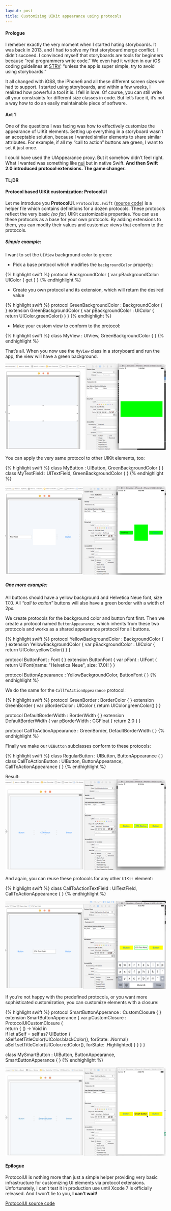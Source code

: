 ```yaml
---
layout: post
title: Customizing UIKit appearance using protocols
---
```

#### Prologue

I remeber exactly the very moment when I started hating storyboards. It was back in 2013, and I had to solve my first storyboard merge conflict. I didn’t succeed. I convinced myself that storyboards are tools for beginners because “real programmers write code.” We even had it written in our iOS coding guidelines at [STRV](http://www.strv.com): “unless the app is super simple, try to avoid using storyboards.”

<!-- more -->

It all changed with iOS8, the iPhone6 and all these different screen sizes we had to support. I started using storyboards, and within a few weeks, I realized how powerful a tool it is. I fell in love. Of course, you can still write all your constraints for different size classes in code. But let’s face it, it’s not a way how to do an easily maintainable piece of software.


#### Act 1

One of the questions I was facing was how to effectively customize the appearance of UIKit elements. Setting up everything in a storyboard wasn’t an acceptable solution, because I wanted similar elements to share similar attributes. For example, if all my “call to action” buttons are green, I want to set it just once.

I could have used the UIAppearance proxy. But it somehow didn’t feel right. What I wanted was something like [nui](https://github.com/tombenner/nui) but in native Swift. **And then Swift 2.0 introduced protocol extensions. The game changer.**



#### TL;DR

#### Protocol based UIKit customization: ProtocolUI

Let me introduce you **ProtocolUI**. ```ProtocolUI.swift``` ([source code](https://github.com/VojtaStavik/ProtocolUI/blob/master/ProtocolUI.swift)) is a helper file which contains definitions for a dozen protocols. These protocols reflect the very basic *(so far)* UIKit customizable properties. You can use these protocols as a base for your own protocols. By adding extensions to them, you can modify their values and customize views that conform to the protocols.

##### Simple example:
I want to set the ```UIView``` background color to green:

- Pick a base protocol which modifies the ```backgroundColor``` property:

{% highlight swift %}
protocol BackgroundColor { var pBackgroundColor: UIColor { get } }
{% endhighlight %}


- Create you own protocol and its extension, which will return the desired value

{% highlight swift %}
protocol GreenBackgroundColor : BackgroundColor  { }
extension GreenBackgroundColor { 
	var pBackgroundColor : UIColor { return UIColor.greenColor() } 
}
{% endhighlight %}


- Make your custom view to conform to the protocol:

{% highlight swift %}
class MyView : UIView, GreenBackgroundColor { }
{% endhighlight %}


That’s all. When you now use the ```MyView``` class in a storyboard and run the app, the view will have a green background.

![Example 1](/images/2015-07-29/protocol-ui-1.png)


You can apply the very same protocol to other UIKit elements, too:

{% highlight swift %}
class MyButton : UIButton, GreenBackgroundColor { }
class MyTextField : UITextField, GreenBackgroundColor { }
{% endhighlight %}

![Example 2](/images/2015-07-29/protocol-ui-2.png)


##### One more example:
All buttons should have a yellow background and Helvetica Neue font, size 17.0. All *“call to action”* buttons will also have a green border with a width of 2px.

We create protocols for the background color and button font first. Then we create a protocol named ```ButtonAppearance```, which inherits from these two protocols and works as a shared appearance protocol for all buttons.

{% highlight swift %}
protocol YellowBackgroundColor : BackgroundColor  { }
extension YellowBackgroundColor { 
	var pBackgroundColor : UIColor { return UIColor.yellowColor() }
}

protocol ButtonFont : Font { }
extension ButtonFont { 
	var pFont : UIFont { return UIFont(name: "Helvetica Neue", size: 17.0)! }
}

protocol ButtonAppearance : YellowBackgroundColor, ButtonFont { }
{% endhighlight %}


We do the same for the ```CallToActionAppearance``` protocol:

{% highlight swift %}
protocol GreenBorder : BorderColor { }
extension GreenBorder { 
	var pBorderColor : UIColor { return UIColor.greenColor() } 
}

protocol DefaultBorderWidth : BorderWidth { }
extension DefaultBorderWidth { 
	var pBorderWidth : CGFloat { return 2.0 } 
}

protocol CallToActionAppearance : GreenBorder, DefaultBorderWidth { }
{% endhighlight %}


FInally we make our ```UIButton``` subclasses conform to these protocols:

{% highlight swift %}
class RegularButton : UIButton, ButtonAppearance { }
class CallToActionButton : UIButton, ButtonAppearance, CallToActionAppearance { }
{% endhighlight %}

Result:
![Example 3](/images/2015-07-29/protocol-ui-3.png)



And again, you can reuse these protocols for any other ```UIKit``` element:

{% highlight swift %}
class CallToActionTextField : UITextField, CallToActionAppearance { }
{% endhighlight %}

![Example 4](/images/2015-07-29/protocol-ui-4.png)



If you’re not happy with the predefined protocols, or you want more sophisticated customization, you can customize elements with a closure:

{% highlight swift %}
protocol SmartButtonApperance : CustomClosure { }
extension SmartButtonApperance { 
	var pCustomClosure : ProtocolUICustomClosure {    
        return { () -> Void in        
            if let aSelf = self as? UIButton {                
                aSelf.setTitleColor(UIColor.blackColor(), forState: .Normal)
                aSelf.setTitleColor(UIColor.redColor(), forState: .Highlighted)
            }
        }
    }
}

class MySmartButton : UIButton, ButtonAppearance, SmartButtonApperance { }
{% endhighlight %}

![Example 5](/images/2015-07-29/protocol-ui-custom-closure.gif)



#### Epilogue

ProtocolUI is nothing more than just a simple helper providing very basic infrastructure for customizing UI elements via protocol extensions. Unfortunately, I can’t test it in production use until Xcode 7 is officially released. And I won’t lie to you, **I can’t wait!**


[ProtocolUI source code](https://github.com/VojtaStavik/ProtocolUI)
